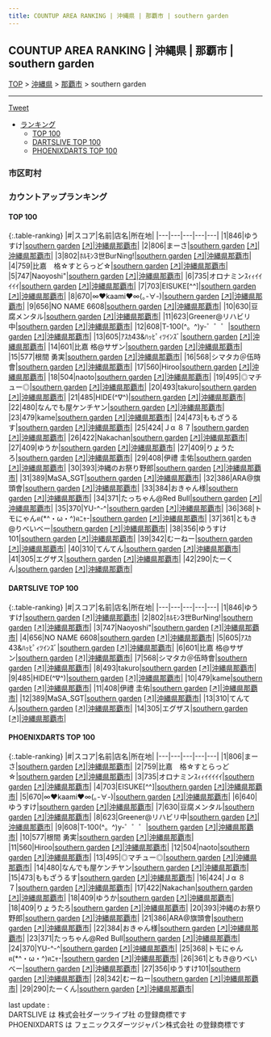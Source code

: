 ```yaml
---
title: COUNTUP AREA RANKING | 沖縄県 | 那覇市 | southern garden
---
```

## COUNTUP AREA RANKING | 沖縄県 | 那覇市 | southern garden

[TOP](/darts/rank/) > [沖縄県](/darts/rank/沖縄県/) > [那覇市](/darts/rank/沖縄県/那覇市/) > southern garden

___

<a href="https://twitter.com/share?ref_src=twsrc%5Etfw" data-text="COUNTUP AREA RANKING | 沖縄県那覇市southern garden" class="twitter-share-button" data-hashtags="DARTSLIVE,PHOENIXDARTS,darts,ダーツ" data-show-count="false">Tweet</a>

* [ランキング](#カウントアップランキング)
    * [TOP 100](#top-100)
    * [DARTSLIVE TOP 100](#dartslive-top-100)
    * [PHOENIXDARTS TOP 100](#phoenixdarts-top-100)

### 市区町村

<ul>

</ul>

### カウントアップランキング

#### TOP 100



{:.table-ranking}
|#|スコア|名前|店名|所在地|
|---|---|---|---|---|
|1|846|<span class="rank-name-dl">ゆうすけ</span>|<a href="/darts/rank/shops/1f228cca515ee90125d56fb0e5c39bac.html">southern garden</a> <a href="https://search.dartslive.com/jp/shop/1f228cca515ee90125d56fb0e5c39bac">[↗]</a>|<a href="/darts/rank/沖縄県/那覇市">沖縄県那覇市</a>|
|2|806|<span class="rank-name-pd">まーさ</span>|<a href="/darts/rank/shops/9096.html">southern garden</a> <a href="https://vs.phoenixdarts.com/jp/shop/shopDetailInfo/s_9096?s_seq=9096">[↗]</a>|<a href="/darts/rank/沖縄県/那覇市">沖縄県那覇市</a>|
|3|802|<span class="rank-name-dl">ﾎﾙﾓﾝ3世BurNing!</span>|<a href="/darts/rank/shops/1f228cca515ee90125d56fb0e5c39bac.html">southern garden</a> <a href="https://search.dartslive.com/jp/shop/1f228cca515ee90125d56fb0e5c39bac">[↗]</a>|<a href="/darts/rank/沖縄県/那覇市">沖縄県那覇市</a>|
|4|759|<span class="rank-name-pd">比嘉　格☆すとらっど☆</span>|<a href="/darts/rank/shops/9096.html">southern garden</a> <a href="https://vs.phoenixdarts.com/jp/shop/shopDetailInfo/s_9096?s_seq=9096">[↗]</a>|<a href="/darts/rank/沖縄県/那覇市">沖縄県那覇市</a>|
|5|747|<span class="rank-name-dl">Naoyoshi&quot;</span>|<a href="/darts/rank/shops/1f228cca515ee90125d56fb0e5c39bac.html">southern garden</a> <a href="https://search.dartslive.com/jp/shop/1f228cca515ee90125d56fb0e5c39bac">[↗]</a>|<a href="/darts/rank/沖縄県/那覇市">沖縄県那覇市</a>|
|6|735|<span class="rank-name-pd">オロナミンｽｨｨｲｲｲｲｲ</span>|<a href="/darts/rank/shops/9096.html">southern garden</a> <a href="https://vs.phoenixdarts.com/jp/shop/shopDetailInfo/s_9096?s_seq=9096">[↗]</a>|<a href="/darts/rank/沖縄県/那覇市">沖縄県那覇市</a>|
|7|703|<span class="rank-name-pd">EISUKE[^^]</span>|<a href="/darts/rank/shops/9096.html">southern garden</a> <a href="https://vs.phoenixdarts.com/jp/shop/shopDetailInfo/s_9096?s_seq=9096">[↗]</a>|<a href="/darts/rank/沖縄県/那覇市">沖縄県那覇市</a>|
|8|670|<span class="rank-name-pd">∞❤︎kaami❤︎∞(｡-∀-)</span>|<a href="/darts/rank/shops/9096.html">southern garden</a> <a href="https://vs.phoenixdarts.com/jp/shop/shopDetailInfo/s_9096?s_seq=9096">[↗]</a>|<a href="/darts/rank/沖縄県/那覇市">沖縄県那覇市</a>|
|9|656|<span class="rank-name-dl">NO NAME 6608</span>|<a href="/darts/rank/shops/1f228cca515ee90125d56fb0e5c39bac.html">southern garden</a> <a href="https://search.dartslive.com/jp/shop/1f228cca515ee90125d56fb0e5c39bac">[↗]</a>|<a href="/darts/rank/沖縄県/那覇市">沖縄県那覇市</a>|
|10|630|<span class="rank-name-pd">豆腐メンタル</span>|<a href="/darts/rank/shops/9096.html">southern garden</a> <a href="https://vs.phoenixdarts.com/jp/shop/shopDetailInfo/s_9096?s_seq=9096">[↗]</a>|<a href="/darts/rank/沖縄県/那覇市">沖縄県那覇市</a>|
|11|623|<span class="rank-name-pd">Greener@リハビリ中</span>|<a href="/darts/rank/shops/9096.html">southern garden</a> <a href="https://vs.phoenixdarts.com/jp/shop/shopDetailInfo/s_9096?s_seq=9096">[↗]</a>|<a href="/darts/rank/沖縄県/那覇市">沖縄県那覇市</a>|
|12|608|<span class="rank-name-pd">T-100(^。^)y-゜゜゜</span>|<a href="/darts/rank/shops/9096.html">southern garden</a> <a href="https://vs.phoenixdarts.com/jp/shop/shopDetailInfo/s_9096?s_seq=9096">[↗]</a>|<a href="/darts/rank/沖縄県/那覇市">沖縄県那覇市</a>|
|13|605|<span class="rank-name-dl">ｱｽｶ43&amp;ﾊｯﾋﾟｨﾂｲﾝｽﾞ</span>|<a href="/darts/rank/shops/1f228cca515ee90125d56fb0e5c39bac.html">southern garden</a> <a href="https://search.dartslive.com/jp/shop/1f228cca515ee90125d56fb0e5c39bac">[↗]</a>|<a href="/darts/rank/沖縄県/那覇市">沖縄県那覇市</a>|
|14|601|<span class="rank-name-dl">比嘉 格@サザン</span>|<a href="/darts/rank/shops/1f228cca515ee90125d56fb0e5c39bac.html">southern garden</a> <a href="https://search.dartslive.com/jp/shop/1f228cca515ee90125d56fb0e5c39bac">[↗]</a>|<a href="/darts/rank/沖縄県/那覇市">沖縄県那覇市</a>|
|15|577|<span class="rank-name-pd"><span class="pro-icon-pd"></span>根間 勇実</span>|<a href="/darts/rank/shops/9096.html">southern garden</a> <a href="https://vs.phoenixdarts.com/jp/shop/shopDetailInfo/s_9096?s_seq=9096">[↗]</a>|<a href="/darts/rank/沖縄県/那覇市">沖縄県那覇市</a>|
|16|568|<span class="rank-name-dl">シマタカ＠伍時會</span>|<a href="/darts/rank/shops/1f228cca515ee90125d56fb0e5c39bac.html">southern garden</a> <a href="https://search.dartslive.com/jp/shop/1f228cca515ee90125d56fb0e5c39bac">[↗]</a>|<a href="/darts/rank/沖縄県/那覇市">沖縄県那覇市</a>|
|17|560|<span class="rank-name-pd">Hiroo</span>|<a href="/darts/rank/shops/9096.html">southern garden</a> <a href="https://vs.phoenixdarts.com/jp/shop/shopDetailInfo/s_9096?s_seq=9096">[↗]</a>|<a href="/darts/rank/沖縄県/那覇市">沖縄県那覇市</a>|
|18|504|<span class="rank-name-pd">naoto</span>|<a href="/darts/rank/shops/9096.html">southern garden</a> <a href="https://vs.phoenixdarts.com/jp/shop/shopDetailInfo/s_9096?s_seq=9096">[↗]</a>|<a href="/darts/rank/沖縄県/那覇市">沖縄県那覇市</a>|
|19|495|<span class="rank-name-pd">◎マチュー◎</span>|<a href="/darts/rank/shops/9096.html">southern garden</a> <a href="https://vs.phoenixdarts.com/jp/shop/shopDetailInfo/s_9096?s_seq=9096">[↗]</a>|<a href="/darts/rank/沖縄県/那覇市">沖縄県那覇市</a>|
|20|493|<span class="rank-name-dl">takuro</span>|<a href="/darts/rank/shops/1f228cca515ee90125d56fb0e5c39bac.html">southern garden</a> <a href="https://search.dartslive.com/jp/shop/1f228cca515ee90125d56fb0e5c39bac">[↗]</a>|<a href="/darts/rank/沖縄県/那覇市">沖縄県那覇市</a>|
|21|485|<span class="rank-name-dl">HIDE(^∇^)</span>|<a href="/darts/rank/shops/1f228cca515ee90125d56fb0e5c39bac.html">southern garden</a> <a href="https://search.dartslive.com/jp/shop/1f228cca515ee90125d56fb0e5c39bac">[↗]</a>|<a href="/darts/rank/沖縄県/那覇市">沖縄県那覇市</a>|
|22|480|<span class="rank-name-pd">なんでも屋ケンチヤン</span>|<a href="/darts/rank/shops/9096.html">southern garden</a> <a href="https://vs.phoenixdarts.com/jp/shop/shopDetailInfo/s_9096?s_seq=9096">[↗]</a>|<a href="/darts/rank/沖縄県/那覇市">沖縄県那覇市</a>|
|23|479|<span class="rank-name-dl">kame</span>|<a href="/darts/rank/shops/1f228cca515ee90125d56fb0e5c39bac.html">southern garden</a> <a href="https://search.dartslive.com/jp/shop/1f228cca515ee90125d56fb0e5c39bac">[↗]</a>|<a href="/darts/rank/沖縄県/那覇市">沖縄県那覇市</a>|
|24|473|<span class="rank-name-pd">ももざうるす</span>|<a href="/darts/rank/shops/9096.html">southern garden</a> <a href="https://vs.phoenixdarts.com/jp/shop/shopDetailInfo/s_9096?s_seq=9096">[↗]</a>|<a href="/darts/rank/沖縄県/那覇市">沖縄県那覇市</a>|
|25|424|<span class="rank-name-pd">Ｊα ８７</span>|<a href="/darts/rank/shops/9096.html">southern garden</a> <a href="https://vs.phoenixdarts.com/jp/shop/shopDetailInfo/s_9096?s_seq=9096">[↗]</a>|<a href="/darts/rank/沖縄県/那覇市">沖縄県那覇市</a>|
|26|422|<span class="rank-name-pd">Nakachan</span>|<a href="/darts/rank/shops/9096.html">southern garden</a> <a href="https://vs.phoenixdarts.com/jp/shop/shopDetailInfo/s_9096?s_seq=9096">[↗]</a>|<a href="/darts/rank/沖縄県/那覇市">沖縄県那覇市</a>|
|27|409|<span class="rank-name-pd">ゆうか</span>|<a href="/darts/rank/shops/9096.html">southern garden</a> <a href="https://vs.phoenixdarts.com/jp/shop/shopDetailInfo/s_9096?s_seq=9096">[↗]</a>|<a href="/darts/rank/沖縄県/那覇市">沖縄県那覇市</a>|
|27|409|<span class="rank-name-pd">りょうたろ</span>|<a href="/darts/rank/shops/9096.html">southern garden</a> <a href="https://vs.phoenixdarts.com/jp/shop/shopDetailInfo/s_9096?s_seq=9096">[↗]</a>|<a href="/darts/rank/沖縄県/那覇市">沖縄県那覇市</a>|
|29|408|<span class="rank-name-dl">伊禮 圭佑</span>|<a href="/darts/rank/shops/1f228cca515ee90125d56fb0e5c39bac.html">southern garden</a> <a href="https://search.dartslive.com/jp/shop/1f228cca515ee90125d56fb0e5c39bac">[↗]</a>|<a href="/darts/rank/沖縄県/那覇市">沖縄県那覇市</a>|
|30|393|<span class="rank-name-pd">沖縄のお祭り野郎</span>|<a href="/darts/rank/shops/9096.html">southern garden</a> <a href="https://vs.phoenixdarts.com/jp/shop/shopDetailInfo/s_9096?s_seq=9096">[↗]</a>|<a href="/darts/rank/沖縄県/那覇市">沖縄県那覇市</a>|
|31|389|<span class="rank-name-dl">MaSA_SGT</span>|<a href="/darts/rank/shops/1f228cca515ee90125d56fb0e5c39bac.html">southern garden</a> <a href="https://search.dartslive.com/jp/shop/1f228cca515ee90125d56fb0e5c39bac">[↗]</a>|<a href="/darts/rank/沖縄県/那覇市">沖縄県那覇市</a>|
|32|386|<span class="rank-name-pd">ARA@旗頭會</span>|<a href="/darts/rank/shops/9096.html">southern garden</a> <a href="https://vs.phoenixdarts.com/jp/shop/shopDetailInfo/s_9096?s_seq=9096">[↗]</a>|<a href="/darts/rank/沖縄県/那覇市">沖縄県那覇市</a>|
|33|384|<span class="rank-name-pd">おきゃん様</span>|<a href="/darts/rank/shops/9096.html">southern garden</a> <a href="https://vs.phoenixdarts.com/jp/shop/shopDetailInfo/s_9096?s_seq=9096">[↗]</a>|<a href="/darts/rank/沖縄県/那覇市">沖縄県那覇市</a>|
|34|371|<span class="rank-name-pd">たっちゃん@Red Bull</span>|<a href="/darts/rank/shops/9096.html">southern garden</a> <a href="https://vs.phoenixdarts.com/jp/shop/shopDetailInfo/s_9096?s_seq=9096">[↗]</a>|<a href="/darts/rank/沖縄県/那覇市">沖縄県那覇市</a>|
|35|370|<span class="rank-name-pd">YU-^-^</span>|<a href="/darts/rank/shops/9096.html">southern garden</a> <a href="https://vs.phoenixdarts.com/jp/shop/shopDetailInfo/s_9096?s_seq=9096">[↗]</a>|<a href="/darts/rank/沖縄県/那覇市">沖縄県那覇市</a>|
|36|368|<span class="rank-name-pd">トモにゃんฅ(*^・ω・^)ฅﾆｬ-</span>|<a href="/darts/rank/shops/9096.html">southern garden</a> <a href="https://vs.phoenixdarts.com/jp/shop/shopDetailInfo/s_9096?s_seq=9096">[↗]</a>|<a href="/darts/rank/沖縄県/那覇市">沖縄県那覇市</a>|
|37|361|<span class="rank-name-pd">ともき@りべいべー</span>|<a href="/darts/rank/shops/9096.html">southern garden</a> <a href="https://vs.phoenixdarts.com/jp/shop/shopDetailInfo/s_9096?s_seq=9096">[↗]</a>|<a href="/darts/rank/沖縄県/那覇市">沖縄県那覇市</a>|
|38|356|<span class="rank-name-pd">ゆうすけ101</span>|<a href="/darts/rank/shops/9096.html">southern garden</a> <a href="https://vs.phoenixdarts.com/jp/shop/shopDetailInfo/s_9096?s_seq=9096">[↗]</a>|<a href="/darts/rank/沖縄県/那覇市">沖縄県那覇市</a>|
|39|342|<span class="rank-name-pd">むーねー</span>|<a href="/darts/rank/shops/9096.html">southern garden</a> <a href="https://vs.phoenixdarts.com/jp/shop/shopDetailInfo/s_9096?s_seq=9096">[↗]</a>|<a href="/darts/rank/沖縄県/那覇市">沖縄県那覇市</a>|
|40|310|<span class="rank-name-dl">てんてん</span>|<a href="/darts/rank/shops/1f228cca515ee90125d56fb0e5c39bac.html">southern garden</a> <a href="https://search.dartslive.com/jp/shop/1f228cca515ee90125d56fb0e5c39bac">[↗]</a>|<a href="/darts/rank/沖縄県/那覇市">沖縄県那覇市</a>|
|41|305|<span class="rank-name-dl">エグザス</span>|<a href="/darts/rank/shops/1f228cca515ee90125d56fb0e5c39bac.html">southern garden</a> <a href="https://search.dartslive.com/jp/shop/1f228cca515ee90125d56fb0e5c39bac">[↗]</a>|<a href="/darts/rank/沖縄県/那覇市">沖縄県那覇市</a>|
|42|290|<span class="rank-name-pd">たーくん</span>|<a href="/darts/rank/shops/9096.html">southern garden</a> <a href="https://vs.phoenixdarts.com/jp/shop/shopDetailInfo/s_9096?s_seq=9096">[↗]</a>|<a href="/darts/rank/沖縄県/那覇市">沖縄県那覇市</a>|


#### DARTSLIVE TOP 100



{:.table-ranking}
|#|スコア|名前|店名|所在地|
|---|---|---|---|---|
|1|846|<span class="rank-name-dl">ゆうすけ</span>|<a href="/darts/rank/shops/1f228cca515ee90125d56fb0e5c39bac.html">southern garden</a> <a href="https://search.dartslive.com/jp/shop/1f228cca515ee90125d56fb0e5c39bac">[↗]</a>|<a href="/darts/rank/沖縄県/那覇市">沖縄県那覇市</a>|
|2|802|<span class="rank-name-dl">ﾎﾙﾓﾝ3世BurNing!</span>|<a href="/darts/rank/shops/1f228cca515ee90125d56fb0e5c39bac.html">southern garden</a> <a href="https://search.dartslive.com/jp/shop/1f228cca515ee90125d56fb0e5c39bac">[↗]</a>|<a href="/darts/rank/沖縄県/那覇市">沖縄県那覇市</a>|
|3|747|<span class="rank-name-dl">Naoyoshi&quot;</span>|<a href="/darts/rank/shops/1f228cca515ee90125d56fb0e5c39bac.html">southern garden</a> <a href="https://search.dartslive.com/jp/shop/1f228cca515ee90125d56fb0e5c39bac">[↗]</a>|<a href="/darts/rank/沖縄県/那覇市">沖縄県那覇市</a>|
|4|656|<span class="rank-name-dl">NO NAME 6608</span>|<a href="/darts/rank/shops/1f228cca515ee90125d56fb0e5c39bac.html">southern garden</a> <a href="https://search.dartslive.com/jp/shop/1f228cca515ee90125d56fb0e5c39bac">[↗]</a>|<a href="/darts/rank/沖縄県/那覇市">沖縄県那覇市</a>|
|5|605|<span class="rank-name-dl">ｱｽｶ43&amp;ﾊｯﾋﾟｨﾂｲﾝｽﾞ</span>|<a href="/darts/rank/shops/1f228cca515ee90125d56fb0e5c39bac.html">southern garden</a> <a href="https://search.dartslive.com/jp/shop/1f228cca515ee90125d56fb0e5c39bac">[↗]</a>|<a href="/darts/rank/沖縄県/那覇市">沖縄県那覇市</a>|
|6|601|<span class="rank-name-dl">比嘉 格@サザン</span>|<a href="/darts/rank/shops/1f228cca515ee90125d56fb0e5c39bac.html">southern garden</a> <a href="https://search.dartslive.com/jp/shop/1f228cca515ee90125d56fb0e5c39bac">[↗]</a>|<a href="/darts/rank/沖縄県/那覇市">沖縄県那覇市</a>|
|7|568|<span class="rank-name-dl">シマタカ＠伍時會</span>|<a href="/darts/rank/shops/1f228cca515ee90125d56fb0e5c39bac.html">southern garden</a> <a href="https://search.dartslive.com/jp/shop/1f228cca515ee90125d56fb0e5c39bac">[↗]</a>|<a href="/darts/rank/沖縄県/那覇市">沖縄県那覇市</a>|
|8|493|<span class="rank-name-dl">takuro</span>|<a href="/darts/rank/shops/1f228cca515ee90125d56fb0e5c39bac.html">southern garden</a> <a href="https://search.dartslive.com/jp/shop/1f228cca515ee90125d56fb0e5c39bac">[↗]</a>|<a href="/darts/rank/沖縄県/那覇市">沖縄県那覇市</a>|
|9|485|<span class="rank-name-dl">HIDE(^∇^)</span>|<a href="/darts/rank/shops/1f228cca515ee90125d56fb0e5c39bac.html">southern garden</a> <a href="https://search.dartslive.com/jp/shop/1f228cca515ee90125d56fb0e5c39bac">[↗]</a>|<a href="/darts/rank/沖縄県/那覇市">沖縄県那覇市</a>|
|10|479|<span class="rank-name-dl">kame</span>|<a href="/darts/rank/shops/1f228cca515ee90125d56fb0e5c39bac.html">southern garden</a> <a href="https://search.dartslive.com/jp/shop/1f228cca515ee90125d56fb0e5c39bac">[↗]</a>|<a href="/darts/rank/沖縄県/那覇市">沖縄県那覇市</a>|
|11|408|<span class="rank-name-dl">伊禮 圭佑</span>|<a href="/darts/rank/shops/1f228cca515ee90125d56fb0e5c39bac.html">southern garden</a> <a href="https://search.dartslive.com/jp/shop/1f228cca515ee90125d56fb0e5c39bac">[↗]</a>|<a href="/darts/rank/沖縄県/那覇市">沖縄県那覇市</a>|
|12|389|<span class="rank-name-dl">MaSA_SGT</span>|<a href="/darts/rank/shops/1f228cca515ee90125d56fb0e5c39bac.html">southern garden</a> <a href="https://search.dartslive.com/jp/shop/1f228cca515ee90125d56fb0e5c39bac">[↗]</a>|<a href="/darts/rank/沖縄県/那覇市">沖縄県那覇市</a>|
|13|310|<span class="rank-name-dl">てんてん</span>|<a href="/darts/rank/shops/1f228cca515ee90125d56fb0e5c39bac.html">southern garden</a> <a href="https://search.dartslive.com/jp/shop/1f228cca515ee90125d56fb0e5c39bac">[↗]</a>|<a href="/darts/rank/沖縄県/那覇市">沖縄県那覇市</a>|
|14|305|<span class="rank-name-dl">エグザス</span>|<a href="/darts/rank/shops/1f228cca515ee90125d56fb0e5c39bac.html">southern garden</a> <a href="https://search.dartslive.com/jp/shop/1f228cca515ee90125d56fb0e5c39bac">[↗]</a>|<a href="/darts/rank/沖縄県/那覇市">沖縄県那覇市</a>|


#### PHOENIXDARTS TOP 100



{:.table-ranking}
|#|スコア|名前|店名|所在地|
|---|---|---|---|---|
|1|806|<span class="rank-name-pd">まーさ</span>|<a href="/darts/rank/shops/9096.html">southern garden</a> <a href="https://vs.phoenixdarts.com/jp/shop/shopDetailInfo/s_9096?s_seq=9096">[↗]</a>|<a href="/darts/rank/沖縄県/那覇市">沖縄県那覇市</a>|
|2|759|<span class="rank-name-pd">比嘉　格☆すとらっど☆</span>|<a href="/darts/rank/shops/9096.html">southern garden</a> <a href="https://vs.phoenixdarts.com/jp/shop/shopDetailInfo/s_9096?s_seq=9096">[↗]</a>|<a href="/darts/rank/沖縄県/那覇市">沖縄県那覇市</a>|
|3|735|<span class="rank-name-pd">オロナミンｽｨｨｲｲｲｲｲ</span>|<a href="/darts/rank/shops/9096.html">southern garden</a> <a href="https://vs.phoenixdarts.com/jp/shop/shopDetailInfo/s_9096?s_seq=9096">[↗]</a>|<a href="/darts/rank/沖縄県/那覇市">沖縄県那覇市</a>|
|4|703|<span class="rank-name-pd">EISUKE[^^]</span>|<a href="/darts/rank/shops/9096.html">southern garden</a> <a href="https://vs.phoenixdarts.com/jp/shop/shopDetailInfo/s_9096?s_seq=9096">[↗]</a>|<a href="/darts/rank/沖縄県/那覇市">沖縄県那覇市</a>|
|5|670|<span class="rank-name-pd">∞❤︎kaami❤︎∞(｡-∀-)</span>|<a href="/darts/rank/shops/9096.html">southern garden</a> <a href="https://vs.phoenixdarts.com/jp/shop/shopDetailInfo/s_9096?s_seq=9096">[↗]</a>|<a href="/darts/rank/沖縄県/那覇市">沖縄県那覇市</a>|
|6|640|<span class="rank-name-pd">ゆうすけ</span>|<a href="/darts/rank/shops/9096.html">southern garden</a> <a href="https://vs.phoenixdarts.com/jp/shop/shopDetailInfo/s_9096?s_seq=9096">[↗]</a>|<a href="/darts/rank/沖縄県/那覇市">沖縄県那覇市</a>|
|7|630|<span class="rank-name-pd">豆腐メンタル</span>|<a href="/darts/rank/shops/9096.html">southern garden</a> <a href="https://vs.phoenixdarts.com/jp/shop/shopDetailInfo/s_9096?s_seq=9096">[↗]</a>|<a href="/darts/rank/沖縄県/那覇市">沖縄県那覇市</a>|
|8|623|<span class="rank-name-pd">Greener@リハビリ中</span>|<a href="/darts/rank/shops/9096.html">southern garden</a> <a href="https://vs.phoenixdarts.com/jp/shop/shopDetailInfo/s_9096?s_seq=9096">[↗]</a>|<a href="/darts/rank/沖縄県/那覇市">沖縄県那覇市</a>|
|9|608|<span class="rank-name-pd">T-100(^。^)y-゜゜゜</span>|<a href="/darts/rank/shops/9096.html">southern garden</a> <a href="https://vs.phoenixdarts.com/jp/shop/shopDetailInfo/s_9096?s_seq=9096">[↗]</a>|<a href="/darts/rank/沖縄県/那覇市">沖縄県那覇市</a>|
|10|577|<span class="rank-name-pd"><span class="pro-icon-pd"></span>根間 勇実</span>|<a href="/darts/rank/shops/9096.html">southern garden</a> <a href="https://vs.phoenixdarts.com/jp/shop/shopDetailInfo/s_9096?s_seq=9096">[↗]</a>|<a href="/darts/rank/沖縄県/那覇市">沖縄県那覇市</a>|
|11|560|<span class="rank-name-pd">Hiroo</span>|<a href="/darts/rank/shops/9096.html">southern garden</a> <a href="https://vs.phoenixdarts.com/jp/shop/shopDetailInfo/s_9096?s_seq=9096">[↗]</a>|<a href="/darts/rank/沖縄県/那覇市">沖縄県那覇市</a>|
|12|504|<span class="rank-name-pd">naoto</span>|<a href="/darts/rank/shops/9096.html">southern garden</a> <a href="https://vs.phoenixdarts.com/jp/shop/shopDetailInfo/s_9096?s_seq=9096">[↗]</a>|<a href="/darts/rank/沖縄県/那覇市">沖縄県那覇市</a>|
|13|495|<span class="rank-name-pd">◎マチュー◎</span>|<a href="/darts/rank/shops/9096.html">southern garden</a> <a href="https://vs.phoenixdarts.com/jp/shop/shopDetailInfo/s_9096?s_seq=9096">[↗]</a>|<a href="/darts/rank/沖縄県/那覇市">沖縄県那覇市</a>|
|14|480|<span class="rank-name-pd">なんでも屋ケンチヤン</span>|<a href="/darts/rank/shops/9096.html">southern garden</a> <a href="https://vs.phoenixdarts.com/jp/shop/shopDetailInfo/s_9096?s_seq=9096">[↗]</a>|<a href="/darts/rank/沖縄県/那覇市">沖縄県那覇市</a>|
|15|473|<span class="rank-name-pd">ももざうるす</span>|<a href="/darts/rank/shops/9096.html">southern garden</a> <a href="https://vs.phoenixdarts.com/jp/shop/shopDetailInfo/s_9096?s_seq=9096">[↗]</a>|<a href="/darts/rank/沖縄県/那覇市">沖縄県那覇市</a>|
|16|424|<span class="rank-name-pd">Ｊα ８７</span>|<a href="/darts/rank/shops/9096.html">southern garden</a> <a href="https://vs.phoenixdarts.com/jp/shop/shopDetailInfo/s_9096?s_seq=9096">[↗]</a>|<a href="/darts/rank/沖縄県/那覇市">沖縄県那覇市</a>|
|17|422|<span class="rank-name-pd">Nakachan</span>|<a href="/darts/rank/shops/9096.html">southern garden</a> <a href="https://vs.phoenixdarts.com/jp/shop/shopDetailInfo/s_9096?s_seq=9096">[↗]</a>|<a href="/darts/rank/沖縄県/那覇市">沖縄県那覇市</a>|
|18|409|<span class="rank-name-pd">ゆうか</span>|<a href="/darts/rank/shops/9096.html">southern garden</a> <a href="https://vs.phoenixdarts.com/jp/shop/shopDetailInfo/s_9096?s_seq=9096">[↗]</a>|<a href="/darts/rank/沖縄県/那覇市">沖縄県那覇市</a>|
|18|409|<span class="rank-name-pd">りょうたろ</span>|<a href="/darts/rank/shops/9096.html">southern garden</a> <a href="https://vs.phoenixdarts.com/jp/shop/shopDetailInfo/s_9096?s_seq=9096">[↗]</a>|<a href="/darts/rank/沖縄県/那覇市">沖縄県那覇市</a>|
|20|393|<span class="rank-name-pd">沖縄のお祭り野郎</span>|<a href="/darts/rank/shops/9096.html">southern garden</a> <a href="https://vs.phoenixdarts.com/jp/shop/shopDetailInfo/s_9096?s_seq=9096">[↗]</a>|<a href="/darts/rank/沖縄県/那覇市">沖縄県那覇市</a>|
|21|386|<span class="rank-name-pd">ARA@旗頭會</span>|<a href="/darts/rank/shops/9096.html">southern garden</a> <a href="https://vs.phoenixdarts.com/jp/shop/shopDetailInfo/s_9096?s_seq=9096">[↗]</a>|<a href="/darts/rank/沖縄県/那覇市">沖縄県那覇市</a>|
|22|384|<span class="rank-name-pd">おきゃん様</span>|<a href="/darts/rank/shops/9096.html">southern garden</a> <a href="https://vs.phoenixdarts.com/jp/shop/shopDetailInfo/s_9096?s_seq=9096">[↗]</a>|<a href="/darts/rank/沖縄県/那覇市">沖縄県那覇市</a>|
|23|371|<span class="rank-name-pd">たっちゃん@Red Bull</span>|<a href="/darts/rank/shops/9096.html">southern garden</a> <a href="https://vs.phoenixdarts.com/jp/shop/shopDetailInfo/s_9096?s_seq=9096">[↗]</a>|<a href="/darts/rank/沖縄県/那覇市">沖縄県那覇市</a>|
|24|370|<span class="rank-name-pd">YU-^-^</span>|<a href="/darts/rank/shops/9096.html">southern garden</a> <a href="https://vs.phoenixdarts.com/jp/shop/shopDetailInfo/s_9096?s_seq=9096">[↗]</a>|<a href="/darts/rank/沖縄県/那覇市">沖縄県那覇市</a>|
|25|368|<span class="rank-name-pd">トモにゃんฅ(*^・ω・^)ฅﾆｬ-</span>|<a href="/darts/rank/shops/9096.html">southern garden</a> <a href="https://vs.phoenixdarts.com/jp/shop/shopDetailInfo/s_9096?s_seq=9096">[↗]</a>|<a href="/darts/rank/沖縄県/那覇市">沖縄県那覇市</a>|
|26|361|<span class="rank-name-pd">ともき@りべいべー</span>|<a href="/darts/rank/shops/9096.html">southern garden</a> <a href="https://vs.phoenixdarts.com/jp/shop/shopDetailInfo/s_9096?s_seq=9096">[↗]</a>|<a href="/darts/rank/沖縄県/那覇市">沖縄県那覇市</a>|
|27|356|<span class="rank-name-pd">ゆうすけ101</span>|<a href="/darts/rank/shops/9096.html">southern garden</a> <a href="https://vs.phoenixdarts.com/jp/shop/shopDetailInfo/s_9096?s_seq=9096">[↗]</a>|<a href="/darts/rank/沖縄県/那覇市">沖縄県那覇市</a>|
|28|342|<span class="rank-name-pd">むーねー</span>|<a href="/darts/rank/shops/9096.html">southern garden</a> <a href="https://vs.phoenixdarts.com/jp/shop/shopDetailInfo/s_9096?s_seq=9096">[↗]</a>|<a href="/darts/rank/沖縄県/那覇市">沖縄県那覇市</a>|
|29|290|<span class="rank-name-pd">たーくん</span>|<a href="/darts/rank/shops/9096.html">southern garden</a> <a href="https://vs.phoenixdarts.com/jp/shop/shopDetailInfo/s_9096?s_seq=9096">[↗]</a>|<a href="/darts/rank/沖縄県/那覇市">沖縄県那覇市</a>|


<div class="footer border-top border-gray-light mt-5 pt-3 text-right text-gray">
    last update : <span style="font-weight: italic" id="foot_last_modified"></span><br />
    DARTSLIVE は 株式会社ダーツライブ社 の登録商標です<br />
    PHOENIXDARTS は フェニックスダーツジャパン株式会社 の登録商標です<br />
</div>

<script src="https://cdnjs.cloudflare.com/ajax/libs/jquery.tablesorter/2.31.3/js/jquery.tablesorter.min.js" integrity="sha512-qzgd5cYSZcosqpzpn7zF2ZId8f/8CHmFKZ8j7mU4OUXTNRd5g+ZHBPsgKEwoqxCtdQvExE5LprwwPAgoicguNg==" crossorigin="anonymous" referrerpolicy="no-referrer"></script>
<link rel="stylesheet" href="https://cdnjs.cloudflare.com/ajax/libs/jquery.tablesorter/2.31.3/css/theme.default.min.css" integrity="sha512-wghhOJkjQX0Lh3NSWvNKeZ0ZpNn+SPVXX1Qyc9OCaogADktxrBiBdKGDoqVUOyhStvMBmJQ8ZdMHiR3wuEq8+w==" crossorigin="anonymous" referrerpolicy="no-referrer" />
<script>
$(function() {
    $(".table-ranking").tablesorter({sortList:[[0, 0]]});
    $("#foot_last_modified").text(formatDate(new Date(document.lastModified), 'yyyy-MM-dd HH:mm:ss'));
});
</script>

<script async src="https://platform.twitter.com/widgets.js" charset="utf-8"></script>